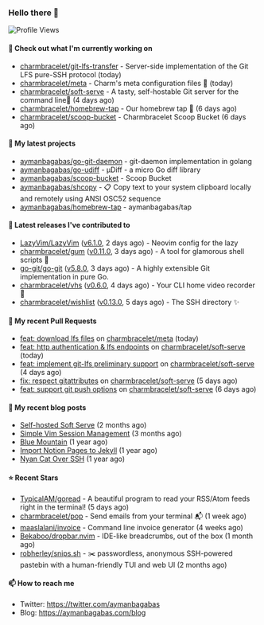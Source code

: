 ### Hello there 👋

![Profile Views](https://komarev.com/ghpvc/?username=aymanbagabas&label=PROFILE+VIEWS)

#### 👷 Check out what I'm currently working on

- [charmbracelet/git-lfs-transfer](https://github.com/charmbracelet/git-lfs-transfer) - Server-side implementation of the Git LFS pure-SSH protocol (today)
- [charmbracelet/meta](https://github.com/charmbracelet/meta) - Charm&#39;s meta configuration files 🫥 (today)
- [charmbracelet/soft-serve](https://github.com/charmbracelet/soft-serve) - A tasty, self-hostable Git server for the command line🍦 (4 days ago)
- [charmbracelet/homebrew-tap](https://github.com/charmbracelet/homebrew-tap) - Our homebrew tap 🍺 (6 days ago)
- [charmbracelet/scoop-bucket](https://github.com/charmbracelet/scoop-bucket) - Charmbracelet Scoop Bucket (6 days ago)

#### 🌱 My latest projects

- [aymanbagabas/go-git-daemon](https://github.com/aymanbagabas/go-git-daemon) - git-daemon implementation in golang
- [aymanbagabas/go-udiff](https://github.com/aymanbagabas/go-udiff) - µDiff - a micro Go diff library
- [aymanbagabas/scoop-bucket](https://github.com/aymanbagabas/scoop-bucket) - Scoop Bucket
- [aymanbagabas/shcopy](https://github.com/aymanbagabas/shcopy) - 📋 Copy text to your system clipboard locally and remotely using ANSI OSC52 sequence
- [aymanbagabas/homebrew-tap](https://github.com/aymanbagabas/homebrew-tap) - aymanbagabas/tap

#### 🔭 Latest releases I've contributed to

- [LazyVim/LazyVim](https://github.com/LazyVim/LazyVim) ([v6.1.0](https://github.com/LazyVim/LazyVim/releases/tag/v6.1.0), 2 days ago) - Neovim config for the lazy
- [charmbracelet/gum](https://github.com/charmbracelet/gum) ([v0.11.0](https://github.com/charmbracelet/gum/releases/tag/v0.11.0), 3 days ago) - A tool for glamorous shell scripts 🎀
- [go-git/go-git](https://github.com/go-git/go-git) ([v5.8.0](https://github.com/go-git/go-git/releases/tag/v5.8.0), 3 days ago) - A highly extensible Git implementation in pure Go.
- [charmbracelet/vhs](https://github.com/charmbracelet/vhs) ([v0.6.0](https://github.com/charmbracelet/vhs/releases/tag/v0.6.0), 4 days ago) - Your CLI home video recorder 📼
- [charmbracelet/wishlist](https://github.com/charmbracelet/wishlist) ([v0.13.0](https://github.com/charmbracelet/wishlist/releases/tag/v0.13.0), 5 days ago) - The SSH directory ✨

#### 🔨 My recent Pull Requests

- [feat: download lfs files](https://github.com/charmbracelet/meta/pull/105) on [charmbracelet/meta](https://github.com/charmbracelet/meta) (today)
- [feat: http authentication &amp; lfs endpoints](https://github.com/charmbracelet/soft-serve/pull/346) on [charmbracelet/soft-serve](https://github.com/charmbracelet/soft-serve) (today)
- [feat: implement git-lfs preliminary support](https://github.com/charmbracelet/soft-serve/pull/344) on [charmbracelet/soft-serve](https://github.com/charmbracelet/soft-serve) (4 days ago)
- [fix: respect gitattributes](https://github.com/charmbracelet/soft-serve/pull/342) on [charmbracelet/soft-serve](https://github.com/charmbracelet/soft-serve) (5 days ago)
- [feat: support git push options](https://github.com/charmbracelet/soft-serve/pull/341) on [charmbracelet/soft-serve](https://github.com/charmbracelet/soft-serve) (6 days ago)

#### 📜 My recent blog posts

- [Self-hosted Soft Serve](https://aymanbagabas.com/blog/2023/04/28/self-hosted-soft-serve.html) (2 months ago)
- [Simple Vim Session Management](https://aymanbagabas.com/blog/2023/04/13/simple-vim-session-management.html) (3 months ago)
- [Blue Mountain](https://aymanbagabas.com/blog/2022/06/02/blue-mountain.html) (1 year ago)
- [Import Notion Pages to Jekyll](https://aymanbagabas.com/blog/2022/03/29/import-notion-pages-to-jekyll.html) (1 year ago)
- [Nyan Cat Over SSH](https://aymanbagabas.com/blog/2022/03/25/nyan-cat-over-ssh.html) (1 year ago)

#### ⭐ Recent Stars

- [TypicalAM/goread](https://github.com/TypicalAM/goread) - A beautiful program to read your RSS/Atom feeds right in the terminal! (5 days ago)
- [charmbracelet/pop](https://github.com/charmbracelet/pop) - Send emails from your terminal 📬 (1 week ago)
- [maaslalani/invoice](https://github.com/maaslalani/invoice) - Command line invoice generator (4 weeks ago)
- [Bekaboo/dropbar.nvim](https://github.com/Bekaboo/dropbar.nvim) - IDE-like breadcrumbs, out of the box (1 month ago)
- [robherley/snips.sh](https://github.com/robherley/snips.sh) - ✂️ passwordless, anonymous SSH-powered pastebin with a human-friendly TUI and web UI (2 months ago)

#### 📫 How to reach me

- Twitter: https://twitter.com/aymanbagabas
- Blog: https://aymanbagabas.com/blog
